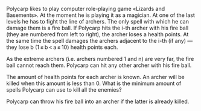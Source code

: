 Polycarp likes to play computer role-playing game «Lizards and Basements». At the moment he is playing it as a magician. At one of the last levels he has to fight the line of archers. The only spell with which he can damage them is a fire ball. If Polycarp hits the i-th archer with his fire ball (they are numbered from left to right), the archer loses a health points. At the same time the spell damages the archers adjacent to the i-th (if any) — they lose b (1 ≤ b < a ≤ 10) health points each.

As the extreme archers (i.e. archers numbered 1 and n) are very far, the fire ball cannot reach them. Polycarp can hit any other archer with his fire ball.

The amount of health points for each archer is known. An archer will be killed when this amount is less than 0. What is the minimum amount of spells Polycarp can use to kill all the enemies?

Polycarp can throw his fire ball into an archer if the latter is already killed.
